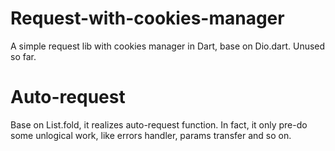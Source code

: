# Request-with-cookies-manager
A simple request lib with cookies manager in Dart, base on Dio.dart.
Unused so far.

# Auto-request

Base on List.fold, it realizes auto-request function.
In fact, it only pre-do some unlogical work, like errors handler, params transfer and so on.
